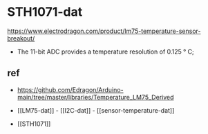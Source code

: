 
# STH1071-dat

https://www.electrodragon.com/product/lm75-temperature-sensor-breakout/

- The 11-bit ADC provides a temperature resolution of 0.125 ° C;



## ref 

- https://github.com/Edragon/Arduino-main/tree/master/libraries/Temperature_LM75_Derived

- [[LM75-dat]] - [[I2C-dat]] - [[sensor-temperature-dat]]

- [[STH1071]]